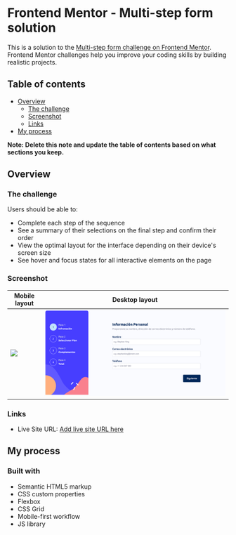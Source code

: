 # Frontend Mentor - Multi-step form solution

This is a solution to the [Multi-step form challenge on Frontend Mentor](https://www.frontendmentor.io/challenges/multistep-form-YVAnSdqQBJ). Frontend Mentor challenges help you improve your coding skills by building realistic projects. 

## Table of contents

- [Overview](#overview)
  - [The challenge](#the-challenge)
  - [Screenshot](#screenshot)
  - [Links](#links)
- [My process](#my-process)

**Note: Delete this note and update the table of contents based on what sections you keep.**

## Overview

### The challenge

Users should be able to:

- Complete each step of the sequence
- See a summary of their selections on the final step and confirm their order
- View the optimal layout for the interface depending on their device's screen size
- See hover and focus states for all interactive elements on the page

### Screenshot
 Mobile layout                                                                       | Desktop layout                                                                        |
| ----------------------------------------------------------------------------------- | ------------------------------------------------------------------------------------- |
| <img src="./creencapture-127-0-0-1-5500-index-html-2023-02-09-00_15_26.png" />| <img src="./screencapture-127-0-0-1-5500-index-html-2023-02-09-00_14_47.png" /> |


### Links

- Live Site URL: [Add live site URL here]([https://your-live-site-url.com](https://damianescobedo.github.io/multi-step-form/index.html))

## My process

### Built with

- Semantic HTML5 markup
- CSS custom properties
- Flexbox
- CSS Grid
- Mobile-first workflow
- JS library

